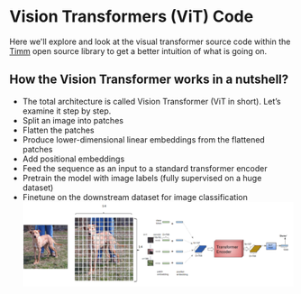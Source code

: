 # Vision Transformers (ViT) Code
Here we'll explore and look at the visual transformer source code within the [Timm](https://github.com/rwightman/pytorch-image-models) open source library to get a better intuition of what is going on.

## How the Vision Transformer works in a nutshell?
- The total architecture is called Vision Transformer (ViT in short). Let’s examine it step by step.
- Split an image into patches
- Flatten the patches
- Produce lower-dimensional linear embeddings from the flattened patches
- Add positional embeddings
- Feed the sequence as an input to a standard transformer encoder
- Pretrain the model with image labels (fully supervised on a huge dataset)
- Finetune on the downstream dataset for image classification
![im](https://github.com/amitkml/Transformer-DeepLearning/blob/main/images/VIT.png?raw=true)
